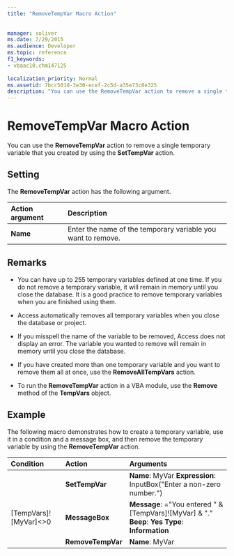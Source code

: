 ```yaml
---
title: "RemoveTempVar Macro Action"
 
 
manager: soliver
ms.date: 7/29/2015
ms.audience: Developer
ms.topic: reference
f1_keywords:
- vbaac10.chm147125
  
localization_priority: Normal
ms.assetid: 7bcc5010-3e30-ecef-2c5d-a35e73c8e325
description: "You can use the RemoveTempVar action to remove a single temporary variable that you created by using the SetTempVar action."
---
```


# RemoveTempVar Macro Action

You can use the **RemoveTempVar** action to remove a single temporary variable that you created by using the **SetTempVar** action. 
  
## Setting

The **RemoveTempVar** action has the following argument. 
  
|**Action argument**|**Description**|
|:-----|:-----|
|**Name** <br/> |Enter the name of the temporary variable you want to remove.  <br/> |
   
## Remarks

- You can have up to 255 temporary variables defined at one time. If you do not remove a temporary variable, it will remain in memory until you close the database. It is a good practice to remove temporary variables when you are finished using them.
    
- Access automatically removes all temporary variables when you close the database or project.
    
- If you misspell the name of the variable to be removed, Access does not display an error. The variable you wanted to remove will remain in memory until you close the database.
    
- If you have created more than one temporary variable and you want to remove them all at once, use the **RemoveAllTempVars** action. 
    
- To run the **RemoveTempVar** action in a VBA module, use the **Remove** method of the **TempVars** object. 
    
## Example

The following macro demonstrates how to create a temporary variable, use it in a condition and a message box, and then remove the temporary variable by using the **RemoveTempVar** action. 
  
|**Condition**|**Action**|**Arguments**|
|:-----|:-----|:-----|
||**SetTempVar** <br/> |**Name**: MyVar **Expression**: InputBox("Enter a non-zero number.")  <br/> |
|[TempVars]![MyVar]\<\>0  <br/> |**MessageBox** <br/> |**Message**: ="You entered " &amp; [TempVars]![MyVar] &amp; "." **Beep**: **Yes** **Type**: **Information** <br/> |
||**RemoveTempVar** <br/> |**Name**: MyVar  <br/> |
   

